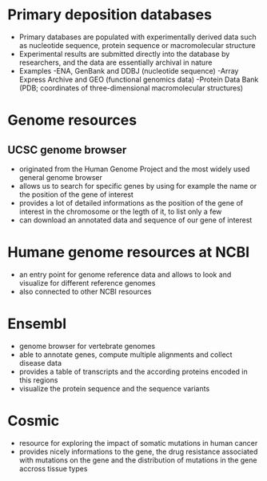 # Primary deposition databases 
- Primary databases are populated with experimentally derived data such as nucleotide sequence, protein sequence or macromolecular structure
- Experimental results are submitted directly into the database by researchers, and the data are essentially archival in nature
- Examples
  -ENA, GenBank and DDBJ (nucleotide sequence)
  -Array Express Archive and GEO (functional genomics data)
  -Protein Data Bank (PDB; coordinates of three-dimensional macromolecular structures)


# Genome resources
## UCSC genome browser
- originated from the Human Genome Project and the most widely used general genome browser
- allows us to search for specific genes by using for example the name or the position of the gene of interest
- provides a lot of detailed informations as the position of the gene of interest in the chromosome or the legth of it, to list only a few
- can download an annotated data and sequence of our gene of interest


# Humane genome resources at NCBI
- an entry point for genome reference data and allows to look and visualize for different reference genomes
- also connected to other NCBI resources 

# Ensembl
- genome browser for vertebrate genomes 
- able to annotate genes, compute multiple alignments and collect disease data
- provides a table of transcripts and the according proteins encoded in this regions
- visualize the protein sequence and the sequence variants

# Cosmic
- resource for exploring the impact of somatic mutations in human cancer
- provides nicely informations to the gene, the drug resistance associated with mutations on the gene and the distribution of mutations in the gene accross tissue types
